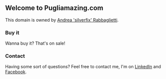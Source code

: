 ## Welcome to Pugliamazing.com

This domain is owned by [Andrea 'silverfix' Rabbaglietti](https://github.com/silverfix).

### Buy it

Wanna buy it? That's on sale!

### Contact

Having some sort of questions? Feel free to contact me, I'm on [LinkedIn](https://www.linkedin.com/in/andrearabbaglietti/) and [Facebook](https://www.facebook.com/andrea.rabbaglietti).
